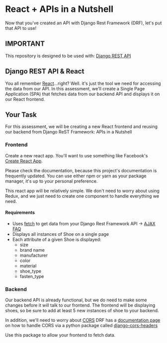 # React + APIs in a Nutshell

Now that you've created an API with Django Rest Framework (DRF), let's put that API to use!

## IMPORTANT

This repository is designed to be used with:
[Django REST API](https://github.com/forty9unbeaten/djangoRESTapiShoes)

## Django REST API & React

You all remember [React](https://reactjs.org/)...right? Well. it's just the tool we need for accessing the data from our API. In this assessment, we'll create a Single Page Application (SPA) that fetches data from our backend API and displays it on our React frontend.

## Your Task

For this assessment, we will be creating a new React frontend and reusing our backend from Django ReST Framework: APIs in a Nutshell

### Frontend

Create a new react app. You'll want to use something like Facebook's [Create React App](https://github.com/facebook/create-react-app/blob/master/README.md).

Please check the documentation, because this project's documentation is frequently updated. You can use either npm or yarn as your package manager, it's up to your personal preference.

This react app will be relatively simple. We don't need to worry about using Redux, and we just need to create one component to handle everything we need.

#### Requirements

-   Uses [fetch](https://developer.mozilla.org/en-US/docs/Web/API/Fetch_API/Using_Fetch) to get data from your Django Rest Framework API → [AJAX FAQ](https://reactjs.org/docs/faq-ajax.html)
-   Displays all instances of Shoe on a single page
-   Each attribute of a given Shoe is displayed:
    -   size
    -   brand name
    -   manufacturer
    -   color
    -   material
    -   shoe_type
    -   fasten_type

### Backend

Our backend API is already functional, but we do need to make some changes before it will talk to our frontend. The frontend will be displaying shoes, so be sure to add at least 5 new instances of shoe to your backend.

In addition, we'll need to worry about [CORS](https://developer.mozilla.org/en-US/docs/Web/HTTP/CORS) DRF has a [documentation page](https://www.django-rest-framework.org/topics/ajax-csrf-cors/#cors) on how to handle CORS via a python package called [django-cors-headers](https://github.com/ottoyiu/django-cors-headers/)

Use this package to allow your frontend to fetch data.
